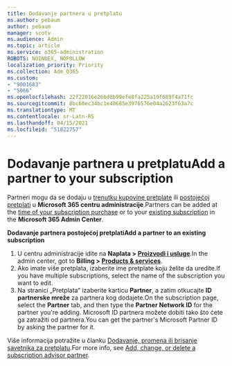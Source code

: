 ```yaml
---
title: Dodavanje partnera u pretplatu
ms.author: pebaum
author: pebaum
manager: scotv
ms.audience: Admin
ms.topic: article
ms.service: o365-administration
ROBOTS: NOINDEX, NOFOLLOW
localization_priority: Priority
ms.collection: Adm_O365
ms.custom:
- "9001683"
- "5066"
ms.openlocfilehash: 22f22016e266d0b99efe8fa225a19f689f4a71fc
ms.sourcegitcommit: 8bc60ec34bc1e40685e3976576e04a2623f63a7c
ms.translationtype: MT
ms.contentlocale: sr-Latn-RS
ms.lasthandoff: 04/15/2021
ms.locfileid: "51822757"
---
```

# <a name="add-a-partner-to-your-subscription"></a><span data-ttu-id="82a5c-102">Dodavanje partnera u pretplatu</span><span class="sxs-lookup"><span data-stu-id="82a5c-102">Add a partner to your subscription</span></span>

<span data-ttu-id="82a5c-103">Partneri mogu da se dodaju u [trenutku kupovine pretplate](https://docs.microsoft.com/microsoft-365/admin/misc/add-partner?view=o365-worldwide#add-a-partner-at-the-time-of-purchase) ili [postojećoj pretplati](https://docs.microsoft.com/microsoft-365/admin/misc/add-partner?view=o365-worldwide#add-a-partner-to-an-existing-subscription) u **Microsoft 365 centru administracije**.</span><span class="sxs-lookup"><span data-stu-id="82a5c-103">Partners can be added at the [time of your subscription purchase](https://docs.microsoft.com/microsoft-365/admin/misc/add-partner?view=o365-worldwide#add-a-partner-at-the-time-of-purchase) or to your [existing subscription](https://docs.microsoft.com/microsoft-365/admin/misc/add-partner?view=o365-worldwide#add-a-partner-to-an-existing-subscription) in the **Microsoft 365 Admin Center**.</span></span>

<span data-ttu-id="82a5c-104">**Dodavanje partnera postojećoj pretplati**</span><span class="sxs-lookup"><span data-stu-id="82a5c-104">**Add a partner to an existing subscription**</span></span>

1. <span data-ttu-id="82a5c-105">U centru administracije idite na **Naplata > [Proizvodi i usluge](https://go.microsoft.com/fwlink/p/?linkid=842054)**.</span><span class="sxs-lookup"><span data-stu-id="82a5c-105">In the admin center, got to **Billing > [Products & services](https://go.microsoft.com/fwlink/p/?linkid=842054)**.</span></span> 
2. <span data-ttu-id="82a5c-106">Ako imate više pretplata, izaberite ime pretplate koju želite da uredite.</span><span class="sxs-lookup"><span data-stu-id="82a5c-106">If you have multiple subscriptions, select the name of the subscription you want to edit.</span></span> 
3. <span data-ttu-id="82a5c-107">Na stranici „Pretplata“ izaberite karticu **Partner**, a zatim otkucajte **ID partnerske mreže** za partnera kog dodajete.</span><span class="sxs-lookup"><span data-stu-id="82a5c-107">On the subscription page, select the **Partner** tab, and then type the **Partner Network ID** for the partner you're adding.</span></span> <span data-ttu-id="82a5c-108">Microsoft ID partnera možete dobiti tako što ćete ga zatražiti od partnera.</span><span class="sxs-lookup"><span data-stu-id="82a5c-108">You can get the partner's Microsoft Partner ID by asking the partner for it.</span></span> 

<span data-ttu-id="82a5c-109">Više informacija potražite u članku [Dodavanje, promena ili brisanje savetnika za pretplatu](https://docs.microsoft.com/microsoft-365/admin/misc/add-partner).</span><span class="sxs-lookup"><span data-stu-id="82a5c-109">For more info, see [Add, change, or delete a subscription advisor partner](https://docs.microsoft.com/microsoft-365/admin/misc/add-partner).</span></span> 

